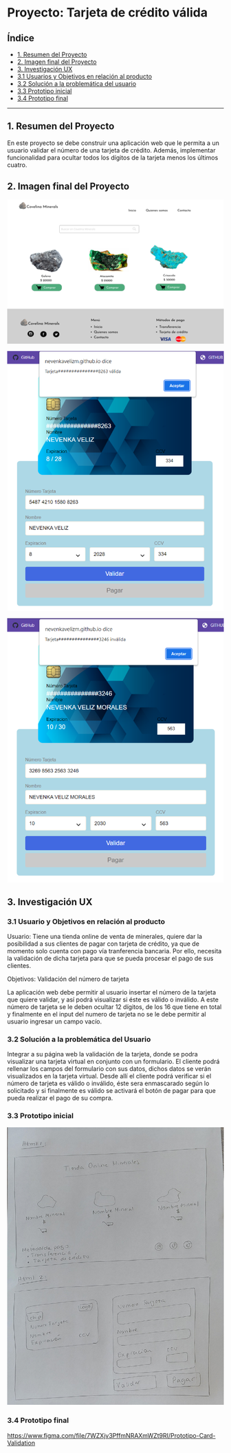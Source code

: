 # Proyecto: Tarjeta de crédito válida

## Índice

* [1. Resumen del Proyecto](#1-resumen-del-proyecto)
* [2. Imagen final del Proyecto](#2-imagen-final-del-proyecto)
* [3. Investigación UX](#3-investigación-ux)
 * [3.1 Usuarios y Objetivos en relación al producto](#3.1-usuario-y-objetivos-en-relación-al-producto)
 * [3.2 Solución a la problemática del usuario](#3.2-solución-a-la-problemática-del-usuario)
 * [3.3 Prototipo inicial](#3.3-prototipo-inicial)
 * [3.4 Prototipo final](#3.4-prototipo-final)


***

## 1. Resumen del Proyecto

En este proyecto se debe construir una aplicación web que le permita a un usuario validar 
el número de una tarjeta de crédito. Además, implementar funcionalidad para ocultar todos 
los dígitos de la tarjeta menos los últimos cuatro.


## 2. Imagen final del Proyecto

![Alt index-html](src/img/index-html.png)

![Alt tarjeta-valida](src/img/tarjeta-valida.png)

![Alt tarjeta-invalida](src/img/tarjeta-invalida.png)

## 3. Investigación UX

### 3.1 Usuario y Objetivos en relación al producto 

Usuario: Tiene una tienda online de venta de minerales, quiere dar la posibilidad a sus clientes
de pagar con tarjeta de crédito, ya que de momento solo cuenta con pago vía tranferencia bancaria.
Por ello, necesita la validación de dicha tarjeta para que se pueda procesar el pago de sus clientes.  

Objetivos: Validación del número de tarjeta 

La aplicación web debe permitir al usuario insertar el número de la tarjeta que quiere validar, y así 
podrá visualizar si éste es válido o inválido.
A este número de tarjeta se le deben ocultar 12 dígitos, de los 16 que tiene en total y finalmente en el 
input del numero de tarjeta no se le debe permitir al usuario ingresar un campo vacío.

### 3.2 Solución a la problemática del Usuario

Integrar a su página web la validación de la tarjeta, donde se podra visualizar una tarjeta virtual en 
conjunto con un formulario. El cliente podrá rellenar los campos del formulario con sus datos, dichos datos
se verán visualizados en la tarjeta virtual. 
Desde allí el cliente podrá verificar si el número de tarjeta es válido o inválido, éste sera enmascarado 
según lo solicitado y si finalmente es válido se activará el botón de pagar para que pueda realizar el pago
de su compra. 

### 3.3 Prototipo inicial 

![Alt prototipo-inicial](src/img/prototipo-inicial.jpg)

### 3.4 Prototipo final 

https://www.figma.com/file/7WZXjv3PffmNRAXmWZt9RI/Prototipo-Card-Validation

